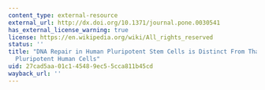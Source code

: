 ```yaml
---
content_type: external-resource
external_url: http://dx.doi.org/10.1371/journal.pone.0030541
has_external_license_warning: true
license: https://en.wikipedia.org/wiki/All_rights_reserved
status: ''
title: "DNA Repair in Human Pluripotent Stem Cells is Distinct From That in Non\u2013\
  Pluripotent Human Cells"
uid: 27cad5aa-01c1-4548-9ec5-5cca811b45cd
wayback_url: ''
---
```

